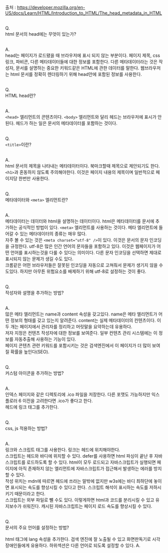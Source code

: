 출처 : https://developer.mozilla.org/en-US/docs/Learn/HTML/Introduction_to_HTML/The_head_metadata_in_HTML<br/><br/>

Q.<br/>
html 문서의 head에는 무엇이 있는가?<br/><br/>

A.<br/>
head는 페이지가 로드됐을 때 브라우저에 표시 되지 않는 부분이다. 페이지 제목, css 링크, 파비콘, 다른 메타데이터들에 대한 정보를 포함한다. 다른 메타데이터라는 것은 작성자, 문서를 설명하는 중요한 키워드같은 HTML에 관한 데이터를 말한다. 웹브라우저는 html 문서를 정확히 렌더링하기 위해 head안에 포함된 정보를 사용한다.<br/><br/>

Q.<br/>
HTML head란?<br/><br/>

A.<br/>
`<head>` 엘리먼트의 콘텐츠이다. `<body>` 엘리먼트와 달리 헤드는 브라우저에 표시가 안된다. 헤드가 하는 일은 문서의 메타데이터를 포함하는 것이다.<br/><br/>

Q.<br/>
`<title>`이란?<br/><br/>

A.<br/>
html 문서의 제목을 나타내는 메타데이터이다. 북마크할때 제목으로 제안되기도 한다.<br/>
`<h1>`과 혼동하지 않도록 주의해야한다. 이것은 페이지 내용의 제목이며 일반적으로 페이지당 한번만 사용한다.<br/><br/>

Q.<br/>
메타데이터와 `<meta>` 엘리먼트란?<br/><br/>

A.<br/>
메타데이터는 데이터와 html을 설명하는 데이터이다. html은 메타데이터를 문서에 추가하는 공식적인 방법이 있다. `<meta>` 엘리먼트를 사용하는 것이다. 메타 엘리먼트에 들어갈 수 있는 메타데이터의 종류는 매우 많다.<br/>
자주 볼 수 있는 것은 `<meta charset="utf-8" />`이 있다. 이것은 문서의 문자 인코딩을 규정한다. utf-8은 많은 인간 언어의 문자들을 포함하고 있다. 이것은 웹페이지가 어떤 언어를 표시하는것을 다룰 수 있다는 의미이다. 다른 문자 인코딩을 선택하면 제대로 표시되지 않는 문제가 생길 수도 있다.<br/>
크롬같은 어떤 브라우저들은 잘못된 인코딩을 자동으로 고쳐줘서 문제가 생기지 않을 수도있다. 하지만 아무튼 위험요소를 배제하기 위해 utf-8로 설정하는 것이 좋다.<br/><br/>

Q.<br/>
작성자와 설명을 추가하는 방법?<br/><br/>

A.<br/>
많은 메타 엘리먼트는 name과 content 속성을 갖고있다. name은 메타 엘리먼트가 어떤 정보의 형태를 갖고 있는지 알려준다. content는 실제 메타데이터의 컨텐츠이다. 이 두 개는 페이지에서 관리자를 정리하고 머릿말을 요약하는데 유용하다.<br/>
저자 지정은 컨텐츠 작성자에 대한 정보를 보여준다. 일부 컨텐츠 관리 시스템에는 이 정보를 자동추출해 사용하는 기능이 있다.<br/>
페이지 콘텐츠 관련 키워드를 포함시키는 것은 검색엔진에서 이 페이지가 더 많이 보여질 확률을 높인다(SEO).
<br/><br/>

Q.<br/>
커스텀 아이콘을 추가하는 방법?<br/><br/>

A.<br/>
인덱스 페이지와 같은 디렉토리에 .ico 파일을 저장한다. 다른 포맷도 가능하지만 익스플로러 6 이전을 고려한다면 .ico가 좋다고 한다.<br/>
헤드에 링크 태그를 추가한다.
<br/><br/>

Q.<br/>
css, js 적용하는 방법?<br/><br/>

A.<br/>
링크와 스크립트 태그를 사용한다. 링크는 헤드에 위치해야한다.<br/>
스크립트는 헤드와 바디에 위치할 수 있다. defer를 사용하면 html 파싱이 끝난 후 자바스크립트를 로드하도록 할 수 있다. html이 모두 로드되고 자바스크립트가 실행되면 페이지에 아직 존재하지 않는 엘리먼트에 자바스크립트가 접근해서 발생하는 에러를 방지할 수 있다.<br/>
작성 위치는 mdn에 따르면 헤드에 쓰라는 말밖에 없지만 w3s에는 바디 최하단에 놓이면 표시되는 속도를 향상시킬 수 있다고 한다. 스크립트 해석이 표시하는 속도를 저하시키기 때문이라고 한다.<br/>
스크립트는 외부 파일로 뺄 수도 있다. 이렇게하면 html과 코드를 분리시킬 수 있고 유지보수가 쉬워진다. 캐시된 자바스크립트는 페이지 로드 속도를 향상시킬 수 있다.
<br/><br/>

Q.<br/>
문서의 주요 언어를 설정하는 방법?
<br/><br/>
html 태그에 lang 속성을 추가한다. 검색 엔진에 잘 노출될 수 있고 화면판독기로 시각장애인들에게 유용하다. 하위섹션은 다른 언어로 되도록 설정할 수 있다.
A.<br/>

<br/><br/>